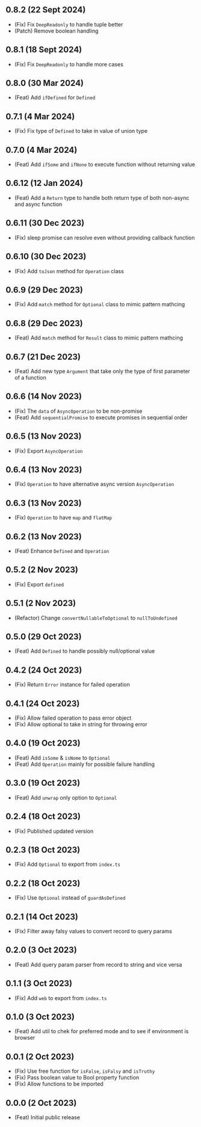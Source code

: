 ## 0.8.2 (22 Sept 2024)

- (Fix) Fix `DeepReadonly` to handle tuple better
- (Patch) Remove boolean handling

## 0.8.1 (18 Sept 2024)

- (Fix) Fix `DeepReadonly` to handle more cases

## 0.8.0 (30 Mar 2024)

- (Feat) Add `ifDefined` for `Defined`

## 0.7.1 (4 Mar 2024)

- (Fix) Fix type of `Defined` to take in value of union type

## 0.7.0 (4 Mar 2024)

- (Feat) Add `ifSome` and `ifNone` to execute function without returning value

## 0.6.12 (12 Jan 2024)

- (Feat) Add a `Return` type to handle both return type of both non-async and async function

## 0.6.11 (30 Dec 2023)

- (Fix) sleep promise can resolve even without providing callback function

## 0.6.10 (30 Dec 2023)

- (Fix) Add `toJson` method for `Operation` class

## 0.6.9 (29 Dec 2023)

- (Fix) Add `match` method for `Optional` class to mimic pattern mathcing

## 0.6.8 (29 Dec 2023)

- (Feat) Add `match` method for `Result` class to mimic pattern mathcing

## 0.6.7 (21 Dec 2023)

- (Feat) Add new type `Argument` that take only the type of first parameter of a function

## 0.6.6 (14 Nov 2023)

- (Fix) The `data` of `AsyncOperation` to be non-promise
- (Feat) Add `sequentialPromise` to execute promises in sequential order

## 0.6.5 (13 Nov 2023)

- (Fix) Export `AsyncOperation`

## 0.6.4 (13 Nov 2023)

- (Fix) `Operation` to have alternative async version `AsyncOperation`

## 0.6.3 (13 Nov 2023)

- (Fix) `Operation` to have `map` and `flatMap`

## 0.6.2 (13 Nov 2023)

- (Feat) Enhance `Defined` and `Operation`

## 0.5.2 (2 Nov 2023)

- (Fix) Export `defined`

## 0.5.1 (2 Nov 2023)

- (Refactor) Change `convertNullableToOptional` to `nullToUndefined`

## 0.5.0 (29 Oct 2023)

- (Feat) Add `Defined` to handle possibly null/optional value

## 0.4.2 (24 Oct 2023)

- (Fix) Return `Error` instance for failed operation

## 0.4.1 (24 Oct 2023)

- (Fix) Allow failed operation to pass error object
- (Fix) Allow optional to take in string for throwing error

## 0.4.0 (19 Oct 2023)

- (Feat) Add `isSome` & `isNome` to `Optional`
- (Feat) Add `Operation` mainly for possible failure handling

## 0.3.0 (19 Oct 2023)

- (Feat) Add `unwrap` only option to `Optional`

## 0.2.4 (18 Oct 2023)

- (Fix) Published updated version

## 0.2.3 (18 Oct 2023)

- (Fix) Add `Optional` to export from `index.ts`

## 0.2.2 (18 Oct 2023)

- (Fix) Use `Optional` instead of `guardAsDefined`

## 0.2.1 (14 Oct 2023)

- (Fix) Filter away falsy values to convert record to query params

## 0.2.0 (3 Oct 2023)

- (Feat) Add query param parser from record to string and vice versa

## 0.1.1 (3 Oct 2023)

- (Fix) Add `web` to export from `index.ts`

## 0.1.0 (3 Oct 2023)

- (Feat) Add util to chek for preferred mode and to see if environment is browser

## 0.0.1 (2 Oct 2023)

- (Fix) Use free function for `isFalse`, `isFalsy` and `isTruthy`
- (Fix) Pass boolean value to Bool property function
- (Fix) Allow functions to be imported

## 0.0.0 (2 Oct 2023)

- (Feat) Initial public release
